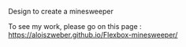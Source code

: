Design to create a minesweeper

To see my work, please go on this page : https://aloiszweber.github.io/Flexbox-minesweeper/
